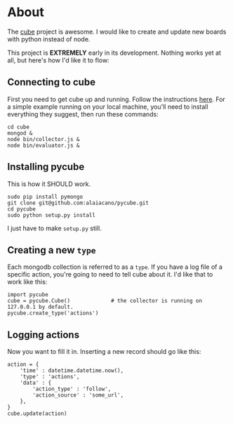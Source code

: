# About

The [cube](https://github.com/square/cube/) project is awesome. I would like to create and update new boards with python instead of node.

This project is **EXTREMELY** early in its development. Nothing works yet at all, but here's how I'd like it to flow:

## Connecting to cube

First you need to get cube up and running. Follow the instructions [here](https://github.com/square/cube/wiki). For a simple example running on your local machine, you'll need to install everything they suggest, then run these commands:

	cd cube
	mongod &
	node bin/collector.js &
	node bin/evaluator.js &

## Installing pycube

This is how it SHOULD work.

	sudo pip install pymongo
	git clone git@github.com:alaiacano/pycube.git
	cd pycube
	sudo python setup.py install
	
I just have to make `setup.py` still.

## Creating a new `type`

Each mongodb collection is referred to as a `type`. If you have a log file of a specific action, you're going to need to tell cube about it. I'd like that to work like this:

    import pycube
	cube = pycube.Cube()             # the collector is running on 127.0.0.1 by default.
	pycube.create_type('actions')
	
## Logging actions

Now you want to fill it in. Inserting a new record should go like this:

	action = {
		'time' : datetime.datetime.now(),
		'type' : 'actions',
		'data' : {
			'action_type' : 'follow',
			'action_source' : 'some_url',
		},
	}
	cube.update(action)
